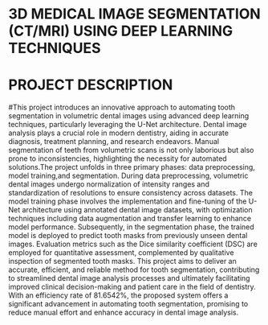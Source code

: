 # **3D MEDICAL IMAGE SEGMENTATION (CT/MRI) USING DEEP LEARNING TECHNIQUES**
# **PROJECT DESCRIPTION**
#This project introduces an innovative approach to automating tooth segmentation in volumetric dental images using advanced deep learning techniques, particularly
leveraging the U-Net architecture. Dental image analysis plays a crucial role in modern dentistry, aiding in accurate diagnosis, treatment planning, and research endeavors. Manual segmentation of teeth from volumetric scans is not only laborious but also prone to inconsistencies, highlighting the necessity for automated solutions.The project unfolds in three primary phases: data preprocessing, model training,and segmentation. During data preprocessing, volumetric dental images undergo
normalization of intensity ranges and standardization of resolutions to ensure consistency across datasets. The model training phase involves the implementation and
fine-tuning of the U-Net architecture using annotated dental image datasets, with optimization techniques including data augmentation and transfer learning to enhance
model performance. Subsequently, in the segmentation phase, the trained model is deployed to predict tooth masks from previously unseen dental images. Evaluation
metrics such as the Dice similarity coefficient (DSC) are employed for quantitative assessment, complemented by qualitative inspection of segmented tooth masks. This
project aims to deliver an accurate, efficient, and reliable method for tooth segmentation, contributing to streamlined dental image analysis processes and ultimately
facilitating improved clinical decision-making and patient care in the field of dentistry. With an efficiency rate of 81.6542%, the proposed system offers a significant advancement in automating tooth segmentation, promising to reduce manual effort and enhance accuracy in dental image analysis.

 


